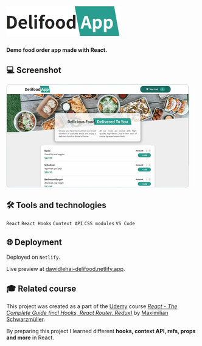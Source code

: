 # <picture><source media="(prefers-color-scheme: dark)" srcset="delifood-logo-light.webp"><source media="(prefers-color-scheme: light)" srcset="delifood-logo.webp"><img alt="Delifood logo" src="delifood-logo.webp" width="300px"></picture>

**Demo food order app made with React.**

## 💻 Screenshot
[<img src="delifood-screenshot.webp" alt="Screenshot of the Delifood app" width="480px">](https://dawidlehai-delifood.netlify.app/ 'Live preview')

## 🛠️ Tools and technologies
`React` `React Hooks` `Context API` `CSS modules` `VS Code`

## 🌐 Deployment
Deployed on `Netlify`.

Live preview at [dawidlehai-delifood.netlify.app](https://dawidlehai-delifood.netlify.app/).

## 🎓 Related course
This project was created as a part of the [Udemy](https://www.udemy.com/ 'Udemy') course [_React - The Complete Guide (incl Hooks, React Router, Redux)_](https://www.udemy.com/course/react-the-complete-guide-incl-redux/ 'See this course on Udemy') by [Maximilian Schwarzmüller](https://twitter.com/maxedapps 'Maximilian Schwarzmüller on Twitter').

By preparing this project I learned different **hooks, context API, refs, props and more** in React.
